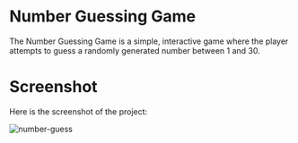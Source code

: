 # Number Guessing Game
The Number Guessing Game is a simple, interactive game where the player attempts to guess a randomly generated number between 1 and 30.

# Screenshot
Here is the screenshot of the project:

![number-guess](https://github.com/user-attachments/assets/3406aeb5-ec06-4916-85c5-823f46e2f245)
